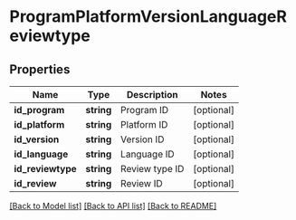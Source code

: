# ProgramPlatformVersionLanguageReviewtype

## Properties
Name | Type | Description | Notes
------------ | ------------- | ------------- | -------------
**id_program** | **string** | Program ID | [optional] 
**id_platform** | **string** | Platform ID | [optional] 
**id_version** | **string** | Version ID | [optional] 
**id_language** | **string** | Language ID | [optional] 
**id_reviewtype** | **string** | Review type ID | [optional] 
**id_review** | **string** | Review ID | [optional] 

[[Back to Model list]](../README.md#documentation-for-models) [[Back to API list]](../README.md#documentation-for-api-endpoints) [[Back to README]](../README.md)

